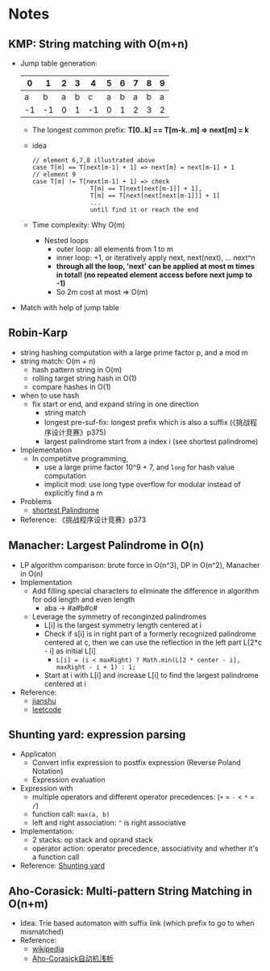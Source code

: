# Notes

## KMP: String matching with O(m+n)
* Jump table generation: 
		
	0|1|2|3|4|5|6|7|8|9
	---|---|---|---|---|---|---|---|---|---|
	a|b|a|b|c|a|b|a|b|a
	-1|-1|0|1|-1|0|1|2|3|2
	
	* The longest common prefix: **T[0..k] == T[m-k..m] => next[m] = k**
	* idea
	
		```
		// element 6,7,8 illustrated above
		case T[m] == T[next[m-1] + 1] => next[m] = next[m-1] + 1
		// element 9
		case T[m] != T[next[m-1] + 1] => check
						T[m] == T[next[next[m-1]] + 1], 
						T[m] == T[next[next[next[m-1]]] + 1]
						... 
						until find it or reach the end
		```
	* Time complexity: Why O(m)
		* Nested loops
			* outer loop: all elements from 1 to m
			* inner loop: +1, or iteratively apply next, next(next), ... next^n
			* **through all the loop, 'next' can be applied at most m times in total! (no repeated element access before next jump to -1)**
			* So 2m cost at most => O(m)
* Match with help of jump table

## Robin-Karp
* string hashing computation with a large prime factor p, and a mod m
* string match: O(m + n)
 	* hash pattern string in O(m)
	* rolling target string hash in O(1)
	* compare hashes in O(1)
* when to use hash
	* fix start or end, and expand string in one direction
		* string match
		* longest pre-suf-fix: longest prefix which is also a suffix (《挑战程序设计竞赛》p375)
		* largest palindrome start from a index i (see shortest palindrome)
* Implementation
	* In competiitve programming, 
		* use a large prime factor 10^9 + 7, and `long` for hash value computation
		* implicit mod: use long type overflow for modular instead of explicitly find a m
* Problems
	* [shortest Palindrome](https://leetcode.com/problems/shortest-palindrome/solution/)
* Reference: 《挑战程序设计竞赛》p373


## Manacher: Largest Palindrome in O(n)
* LP algorithm comparison: brute force in O(n^3), DP in O(n^2), Manacher in O(n)
* Implementation
	* Add filling special characters to eliminate the difference in algorithm for odd length and even length
		* aba -> #a#b#c#
	* Leverage the symmetry of reconginzed palindromes
		* L[i] is the largest symmetry length centered at i
		* Check if s[i] is in right part of a formerly recognized palindrome centered at c, then we can use the reflection in the left part L[2*c - i] as initial L[i]
			* `L[i] = (i < maxRight) ? Math.min(L[2 * center - i], maxRight - i + 1) : 1;`
		* Start at i with L[i] and increase L[i] to find the largest palindrome centered at i
* Reference: 
	* [jianshu](https://www.jianshu.com/p/799bc53d4e3d)
	* [leetcode](https://articles.leetcode.com/longest-palindromic-substring-part-ii/)

## Shunting yard: expression parsing
* Applicaton
	* Convert infix expression to postfix expression (Reverse Poland Notation)
	* Expression evaluation
* Expression with
	* multiple operators and different operator precedences: (`+` = `-` < `*` = `/`)
	* function call: `max(a, b)`
	* left and right association: `^` is right associative
* Implementation:
	* 2 stacks: op stack and oprand stack
	* operator action: operator precedence, associativity and whether it's a function call
* Reference: [Shunting yard](https://en.wikipedia.org/wiki/Shunting-yard_algorithm)

## Aho-Corasick: Multi-pattern String Matching in O(n+m)	
* Idea: Trie based automaton with suffix link (which prefix to go to when mismatched)
* Reference:
 	* [wikipedia](https://en.wikipedia.org/wiki/Aho–Corasick_algorithm)
	* [Aho-Corasick自动机浅析](https://segmentfault.com/a/1190000000484127)

